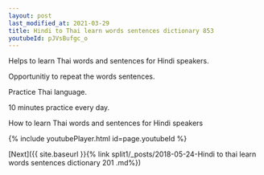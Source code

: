 ```yaml
---
layout: post
last_modified_at: 2021-03-29
title: Hindi to Thai learn words sentences dictionary 853 
youtubeId: pJVsBufgc_o
---
```

 
 
Helps to learn Thai words and sentences for Hindi speakers.

Opportunitiy to repeat the words sentences. 

Practice Thai language. 
 
10 minutes practice every day. 
 
How to learn Thai words and sentences for Hindi speakers 
 
{% include youtubePlayer.html id=page.youtubeId %}
 
 
[Next]({{ site.baseurl }}{% link  split1/_posts/2018-05-24-Hindi to thai learn words sentences dictionary 201 .md%})
 
